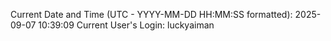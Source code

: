 Current Date and Time (UTC - YYYY-MM-DD HH:MM:SS formatted): 2025-09-07 10:39:09
Current User's Login: luckyaiman
